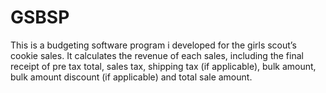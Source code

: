 # GSBSP
This is a budgeting software program i developed for the girls scout’s cookie sales. It calculates the revenue of each sales, including the final receipt of pre tax total, sales tax, shipping tax (if applicable), bulk amount, bulk amount discount (if applicable) and total sale amount.
